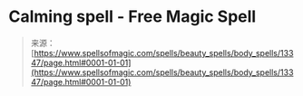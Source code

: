 <!--yml
category: 未分类
date: 2024-06-12 18:51:47
-->

# Calming spell - Free Magic Spell

> 来源：[https://www.spellsofmagic.com/spells/beauty_spells/body_spells/13347/page.html#0001-01-01](https://www.spellsofmagic.com/spells/beauty_spells/body_spells/13347/page.html#0001-01-01)